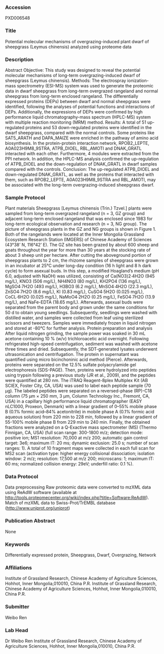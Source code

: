 ### Accession
PXD006548

### Title
Potential molecular mechanisms of overgrazing-induced plant dwarf of sheepgrass (Leymus chinensis) analyzed using proteome data

### Description
Abstract Objective: This study was designed to reveal the potential molecular mechanisms of long-term overgrazing-induced dwarf of sheepgrass (Leymus chinensis). Methods: The electrospray ionization-mass spectrometry (ESI-MS) system was used to generate the proteomic data in dwarf sheepgrass from long-term overgrazed rangeland and normal sheepgrass from long-term enclosed rangeland. The differentially expressed proteins (DEPs) between dwarf and normal sheepgrass were identified, following the analyses of potential functions and interactions of DEPs. Additionally, the expressions of DEPs were confirmed by high performance liquid chromatography-mass spectrum (HPLC-MS) system with multiple reaction monitoring (MRM) method. Results: A total of 51 up-regulated proteins and 53 down-regulated proteins were identified in the dwarf sheepgrass, compared with the normal controls. Some proteins like SAT5_ARATH and DAPA_MAIZE were enriched in the pathway of amino acid biosynthesis. In the protein-protein interaction network, RPOB2_LEPTE, A0A023H9M8_9STRA, ATPB_DIOEL, RBL_AMOTI and DNAK_GRATL interacted with each other. Furthermore, 4 modules were extracted from the PPI network. In addition, the HPLC-MS analysis confirmed the up-regulation of ATPB_DIOEL and the down-regulation of DNAK_GRATL in dwarf samples compared with the controls. Conclusion: The up-regulated ATPB_DIOEL and down-regulated DNAK_GRATL, as well as the proteins that interacted with them, such as RPOB2_LEPTE, A0A023H9M8_9STRA and RBL_AMOTI, may be associated with the long-term overgrazing-induced sheepgrass dwarf.

### Sample Protocol
Plant materials Sheepgrass [Leymus chinensis (Trin.) Tzvel.] plants were sampled from long-term overgrazed rangeland (n = 3, GZ group) and adjacent long-term enclosed rangeland that was enclosed since 1983 for long-term ecological observation and research (n = 3, NG group). The picture of sheepgrass plants in the GZ and NG groups is shown in Figure 1. Both of the rangelands were located at the Inner Mongolia Grassland Ecosystem Research Station (IMGERS) of Chinese Academy of Sciences (43°38’ N, 116°42’ E). The GZ site has been grazed by about 600 sheep and goats throughout the year for more than 30 years at the stocking rate of about 3 sheep unit per hectare. After cutting the aboveground portion of sheepgrass plants to 2 cm, the rhizome samples of sheepgrass were grown in an incubator at 25°C under long-day condition (16 h light and 8 h dark cycle) to form asexual buds. In this step, a modified Hoagland’s medium (pH 6.0, adjusted with NaOH) was utilized, consisting of Ca(NO3)2∙4H2O (945 mg/L), KNO3 (506 mg/L), NH4NO3 (80 mg/L), KH2PO4 (136 mg/L), MgSO4∙7H2O (493 mg/L), H3BO3 (6.2 mg/L), MnSO4∙4H2O (22.3 mg/L), ZnSO4∙7H2O (8.6 mg/L), KI (0.83 mg/L), CuSO4∙5H2O (0.025 mg/L), CoCL∙6H2O (0.025 mg/L), NaMoO4∙2H2O (0.25 mg/L), FeSO4∙7H2O (13.9 mg/L), and NaFe-EDTA (18.65 mg/L). Afterwards, asexual buds were separated from the parent body and grown under the same conditions for 50 d to obtain young seedlings. Subsequently, seedlings were washed with distilled water, and samples were collected from leaf using sterilized scissors and tweezers. Samples were immediately frozen in liquid nitrogen and stored at -80°C for further analysis.  Protein preparation and analysis  After liquid nitrogen grinding, the sample power was soaked in 30 mL acetone containing 10 % (w/v) trichloroacetic acid overnight. Following refrigerated high-speed centrifugation, sediment was washed with acetone three times and dried. Subsequently, the SDT-generated lysates underwent ultrasonication and centrifugation. The protein in supernatant was quantified using micro bicinchoninic acid method (Pierce). Afterwards, proteins were separated on the 12.5% sulfate polyacrylamide gel electrophoresis (SDS-PAGE). Then, proteins were hydrolyzed into peptides using trypsin following a previous study (JR et al., 2009), and the peptides were quantified at 280 nm. The iTRAQ Reagent-8plex Multiplex Kit (AB SCIEX, Foster City, CA, USA) was used to label each peptide sample (70 µg). The labeled peptides were separated on a reversed-phase (RP)-C18 column (75 µm × 250 mm, 3 µm, Column Technology Inc., Fremont, CA, USA) in a capillary high performance liquid chromatographer (EASY nLC1000, Proxeon, Denmark) with a linear gradient of 0–55% mobile phase B (0.1% formic acid–84% acetonitrile) in mobile phase A (0.1% formic acid aqueous solution) from 220 min to 228 min, followed by a linear gradient of 55-100% mobile phase B from 229 min to 240 min. Finally, the obtained fractions were analyzed on a Q-Exactive mass spectrometer (MS) (Thermo Finnigan, CA, USA) (full scan range: 300-1800 m/z; detection mode: positive ion; MS1 resolution: 70,000 at m/z 200; automatic gain control target: 3e6; maximum IT: 20 ms; dynamic exclusion: 25.0 s; number of scan ranges: 1). A total of 10 fragment maps were collected in each full scan for MS2 scan (activation type: higher energy collisional dissociation; isolation window: 2 m/z; resolution: 17,500 at m/z 200; microscans: 1; maximum IT: 60 ms; normalized collision energy: 29eV; underfill ratio: 0.1 %).

### Data Protocol
Data preprocessing  Raw proteomic data were converted to mzXML data using ReAdW software (available at http://tools.proteomecenter.org/wiki/index.php?title=Software:ReAdW). Match of mzXML data to Swiss-Prot/TrEMBL database (http://www.uniprot.org/uniprot)

### Publication Abstract
None

### Keywords
Differentially expressed protein, Sheepgrass, Dwarf, Overgrazing, Network

### Affiliations
Institute of Grassland Research, Chinese Academy of Agriculture Sciences, Hohhot, Inner Mongolia,010010, China P.R.
Institute of Grassland Research, Chinese Academy of Agriculture Sciences, Hohhot, Inner Mongolia,010010, China P.R. 

### Submitter
Weibo Ren

### Lab Head
Dr Weibo Ren
Institute of Grassland Research, Chinese Academy of Agriculture Sciences, Hohhot, Inner Mongolia,010010, China P.R.


